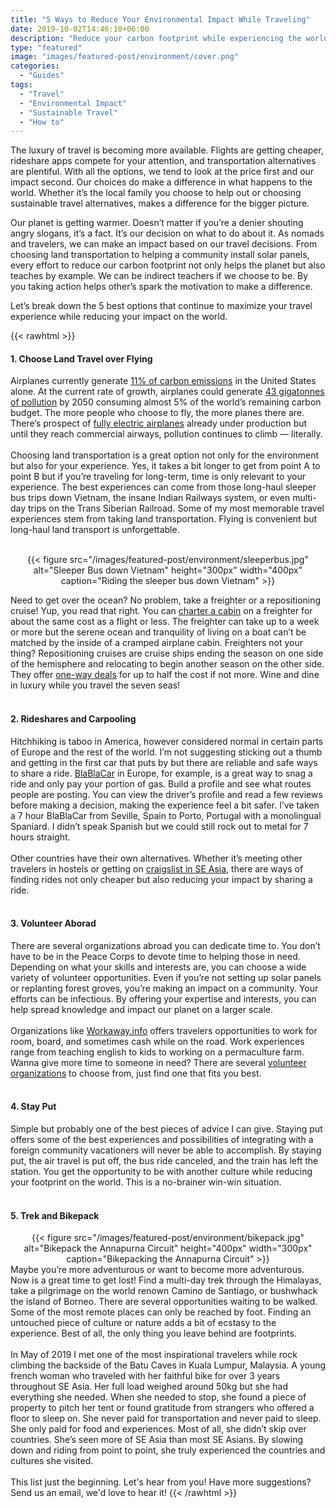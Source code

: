 ```yaml
---
title: "5 Ways to Reduce Your Environmental Impact While Traveling"
date: 2019-10-02T14:46:10+06:00
description: "Reduce your carbon footprint while experiencing the world"
type: "featured"
image: "images/featured-post/environment/cover.png"
categories: 
  - "Guides"
tags:
  - "Travel"
  - "Environmental Impact"
  - "Sustainable Travel"
  - "How to"
---
```

The luxury of travel is becoming more available. Flights are getting cheaper, rideshare apps compete for your attention, and transportation alternatives are plentiful. With all the options, we tend to look at the price first and our impact second. Our choices do make a difference in what happens to the world. Whether it’s the local family you choose to help out or choosing sustainable travel alternatives, makes a difference for the bigger picture.

Our planet is getting warmer. Doesn’t matter if you’re a denier shouting angry slogans, it’s a fact. It’s our decision on what to do about it. As nomads and travelers, we can make an impact based on our travel decisions. From choosing land transportation to helping a community install solar panels, every effort to reduce our carbon footprint not only helps the planet but also teaches by example. We can be indirect teachers if we choose to be. By you taking action helps other’s spark the motivation to make a difference.

Let’s break down the 5 best options that continue to maximize your travel experience while reducing your impact on the world.

{{< rawhtml >}}
<h4>1. Choose Land Travel over Flying</h4>

Airplanes currently generate <a href="https://www.biologicaldiversity.org/programs/climate_law_institute/transportation_and_global_warming/airplane_emissions/">11% of carbon emissions</a> in the United States alone. At the current rate of growth, airplanes could generate <a href="https://www.biologicaldiversity.org/programs/climate_law_institute/transportation_and_global_warming/airplane_emissions/pdfs/Airplane_Pollution_Report_December2015.pdf">43 gigatonnes of pollution</a> by 2050 consuming almost 5% of the world’s remaining carbon budget. The more people who choose to fly, the more planes there are. There’s prospect of <a href="https://www.businessinsider.com/rolls-royce-designing-fastest-all-electric-airplane-300-mph-2019-12">fully electric airplanes</a> already under production but until they reach commercial airways, pollution continues to climb — literally.
<br></br>
Choosing land transportation is a great option not only for the environment but also for your experience. Yes, it takes a bit longer to get from point A to point B but if you’re traveling for long-term, time is only relevant to your experience. The best experiences can come from those long-haul sleeper bus trips down Vietnam, the insane Indian Railways system, or even multi-day trips on the Trans Siberian Railroad. Some of my most memorable travel experiences stem from taking land transportation. Flying is convenient but long-haul land transport is unforgettable.<br></br>
  <center>{{< figure src="/images/featured-post/environment/sleeperbus.jpg" alt="Sleeper Bus down Vietnam" height="300px" width="400px" caption="Riding the sleeper bus down Vietnam" >}}</center>

Need to get over the ocean? No problem, take a freighter or a repositioning cruise! Yup, you read that right. You can <a href="https://www.freighterexpeditions.com.au/">charter a cabin</a> on a freighter for about the same cost as a flight or less. The freighter can take up to a week or more but the serene ocean and tranquility of living on a boat can’t be matched by the inside of a cramped airplane cabin. Freighters not your thing? Repositioning cruises are cruise ships ending the season on one side of the hemisphere and relocating to begin another season on the other side. They offer <a href="https://www.repositioningcruise.com/">one-way deals</a> for up to half the cost if not more. Wine and dine in luxury while you travel the seven seas!
<br></br>
<h4>2. Rideshares and Carpooling</h4>

Hitchhiking is taboo in America, however considered normal in certain parts of Europe and the rest of the world. I’m not suggesting sticking out a thumb and getting in the first car that puts by but there are reliable and safe ways to share a ride. <a href="https://www.blablacar.com/">BlaBlaCar</a> in Europe, for example, is a great way to snag a ride and only pay your portion of gas. Build a profile and see what routes people are posting. You can view the driver’s profile and read a few reviews before making a decision, making the experience feel a bit safer. I’ve taken a 7 hour BlaBlaCar from Seville, Spain to Porto, Portugal with a monolingual Spaniard. I didn’t speak Spanish but we could still rock out to metal for 7 hours straight.
<br></br>
Other countries have their own alternatives. Whether it’s meeting other travelers in hostels or getting on <a href="https://bangkok.craigslist.org/">craigslist in SE Asia</a>, there are ways of finding rides not only cheaper but also reducing your impact by sharing a ride.
<br></br>
<h4>3. Volunteer Aborad</h4>

There are several organizations abroad you can dedicate time to. You don’t have to be in the Peace Corps to devote time to helping those in need. Depending on what your skills and interests are, you can choose a wide variety of volunteer opportunities. Even if you’re not setting up solar panels or replanting forest groves, you’re making an impact on a community. Your efforts can be infectious. By offering your expertise and interests, you can help spread knowledge and impact our planet on a larger scale.
<br></br>
Organizations like <a href="workaway.info">Workaway.info</a> offers travelers opportunities to work for room, board, and sometimes cash while on the road. Work experiences range from teaching english to kids to working on a permaculture farm. Wanna give more time to someone in need? There are several <a href="https://www.volunteerforever.com/article_post/best-volunteer-abroad-programs-organizations-projects/">volunteer organizations</a> to choose from, just find one that fits you best.
<br></br>
<h4>4. Stay Put</h4>
Simple but probably one of the best pieces of advice I can give. Staying put offers some of the best experiences and possibilities of integrating with a foreign community vacationers will never be able to accomplish. By staying put, the air travel is put off, the bus ride canceled, and the train has left the station. You get the opportunity to be with another culture while reducing your footprint on the world. This is a no-brainer win-win situation.
<br></br>
<h4>5. Trek and Bikepack</h4>
  <center>{{< figure src="/images/featured-post/environment/bikepack.jpg" alt="Bikepack the Annapurna Circuit" height="400px" width="300px" caption="Bikepacking the Annapurna Circuit" >}}</center>
Maybe you’re more adventurous or want to become more adventurous. Now is a great time to get lost! Find a multi-day trek through the Himalayas, take a pilgrimage on the world renown Camino de Santiago, or bushwhack the island of Borneo. There are several opportunities waiting to be walked. Some of the most remote places can only be reached by foot. Finding an untouched piece of culture or nature adds a bit of ecstasy to the experience. Best of all, the only thing you leave behind are footprints.
<br></br>
In May of 2019 I met one of the most inspirational travelers while rock climbing the backside of the Batu Caves in Kuala Lumpur, Malaysia. A young french woman who traveled with her faithful bike for over 3 years throughout SE Asia. Her full load weighed around 50kg but she had everything she needed. When she needed to stop, she found a piece of property to pitch her tent or found gratitude from strangers who offered a floor to sleep on. She never paid for transportation and never paid to sleep. She only paid for food and experiences. Most of all, she didn’t skip over countries. She’s seen more of SE Asia than most SE Asians. By slowing down and riding from point to point, she truly experienced the countries and cultures she visited.
<br></br>
This list just the beginning. Let's hear from you! Have more suggestions? Send us an email, we'd love to hear it!
{{< /rawhtml >}}
